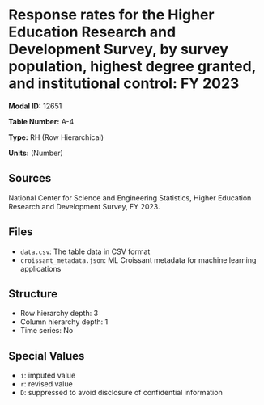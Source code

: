 # Response rates for the Higher Education Research and Development Survey, by survey population, highest degree granted, and institutional control: FY 2023

**Modal ID:** 12651

**Table Number:** A-4

**Type:** RH (Row Hierarchical)

**Units:** (Number)

## Sources

National Center for Science and Engineering Statistics, Higher Education Research and Development Survey, FY 2023.

## Files

- `data.csv`: The table data in CSV format
- `croissant_metadata.json`: ML Croissant metadata for machine learning applications

## Structure

- Row hierarchy depth: 3
- Column hierarchy depth: 1
- Time series: No

## Special Values

- `i`: imputed value
- `r`: revised value
- `D`: suppressed to avoid disclosure of confidential information
